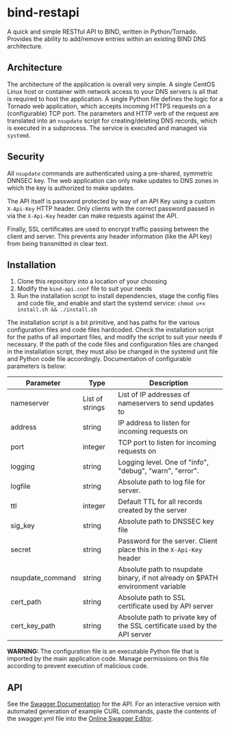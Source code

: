 # bind-restapi

A quick and simple RESTful API to BIND, written in Python/Tornado. Provides the ability to add/remove entries within an existing BIND DNS architecture.

## Architecture

The architecture of the application is overall very simple. A single CentOS
Linux host or container with network access to your DNS servers is all that is
required to host the application. A single Python file defines the logic for a
Tornado web application, which accepts incoming HTTPS requests on a
(configurable) TCP port. The parameters and HTTP verb of the request are
translated into an `nsupdate` script for creating/deleting DNS records, which
is executed in a subprocess. The service is executed and managed via `systemd`.

## Security 

All `nsupdate` commands are authenticated using a pre-shared, symmetric DNNSEC
key. The web application can only make updates to DNS zones in which the key is
authorized to make updates. 

The API itself is password protected by way of an API Key using a custom
`X-Api-Key` HTTP header. Only clients with the correct password passed in via
the `X-Api-Key` header can make requests against the API. 

Finally, SSL certificates are used to encrypt traffic passing between the
client and server. This prevents any header information (like the API key) from
being transmitted in clear text. 

## Installation

 1. Clone this repository into a location of your choosing
 2. Modify the `bind-api.conf` file to suit your needs 
 3. Run the installation script to install dependencies, stage the config files
 and code file, and enable and start the systemd service: `chmod u+x install.sh
 && ./install.sh`

 The installation script is a bit primitive, and has paths for the various
 configuration files and code files hardcoded. Check the installation script
 for the paths of all important files, and modify the script to suit your needs
 if necessary. If the path of the code files and configuration files are
 changed in the installation script, they must also be changed in the systemd
 unit file and Python code file accordingly. Documentation of configurable
 parameters is below:

| **Parameter**        | **Type**            | **Description**                                                                       |
|------------------|-----------------|-----------------------------------------------------------------------------------|
| nameserver       | List of strings | List of IP addresses of nameservers to send updates to                            |
| address          | string          | IP address to listen for incoming requests on                                     |
| port             | integer         | TCP port to listen for incoming requests on                                       |
| logging          | string          | Logging level. One of "info", "debug", "warn", "error".                           |
| logfile          | string          | Absolute path to log file for server.                                             |
| ttl              | integer         | Default TTL for all records created by the server                                 |
| sig_key          | string          | Absolute path to DNSSEC key file                                                  |
| secret           | string          | Password for the server. Client place this in the `X-Api-Key` header              |
| nsupdate_command | string          | Absolute path to nsupdate binary, if not already on $PATH environment variable    |
| cert_path        | string          | Absolute path to SSL certificate used by API server                               |
| cert_key_path    | string          | Absolute path to private key of the SSL certificate used by the API server        |

**WARNING:** The configuration file is an executable Python file that is
imported by the main application code. Manage permissions on this file
according to prevent execution of malicious code.

## API

See the [Swagger Documentation](https://klar.github.io/bind-restapi/) for the API. For an interactive
version with automated generation of example CURL commands, paste the contents
of the swagger.yml file into the [Online Swagger
Editor](https://editor.swagger.io/).
